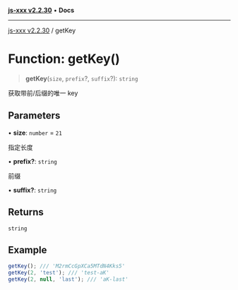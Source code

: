 [**js-xxx v2.2.30**](../README.md) • **Docs**

***

[js-xxx v2.2.30](../README.md) / getKey

# Function: getKey()

> **getKey**(`size`, `prefix`?, `suffix`?): `string`

获取带前/后缀的唯一 key

## Parameters

• **size**: `number` = `21`

指定长度

• **prefix?**: `string`

前缀

• **suffix?**: `string`

## Returns

`string`

## Example

```ts
getKey(); /// 'M2rmCcGpXCa5MTdN4Kks5'
getKey(2, 'test'); /// 'test-aK'
getKey(2, null, 'last'); /// 'aK-last'
```
